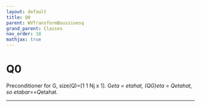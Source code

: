 ```yaml
---
layout: default
title: Q0
parent: WVTransformBoussinesq
grand_parent: Classes
nav_order: 18
mathjax: true
---
```


#  Q0

Preconditioner for G, size(Q)=[1 1 Nj x 1]. G*eta = etahat, (QG)*eta = Q*etahat, so etabar==Q*etahat.


---

